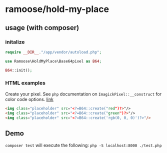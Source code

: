 # ramoose/hold-my-place

## usage (with composer)

### initalize
```PHP
require __DIR__."/app/vendor/autoload.php";

use Ramoose\HoldMyPlace\Base64pixel as B64;

B64::init();
```

### HTML examples

Create your pixel. See `php` documentation on `ImagickPixel::__construct` for color code options. [link](http://php.net/manual/en/imagickpixel.construct.php)

```html
<img class="placeholder" src="<?=B64::create("red")?>"/>
<img class="placeholder" src="<?=B64::create("green")?>"/>
<img class="placeholder" src="<?=B64::create('rgb(0, 0, 0)')?>"/>
```

## Demo

`composer test` will execute the following: `php -S localhost:8000 ./test.php`
